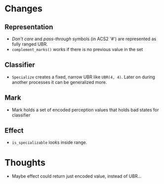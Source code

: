 # Changes
## Representation
- _Don't care_ and _pass-through_ symbols (in ACS2 '#') are represented as fully ranged UBR.
- `complement_marks()` works if there is no previous value in the set

## Classifier
- `Specialize` creates a fixed, narrow UBR like `UBR(4, 4)`. Later on during another processes it can be generalized more.

## Mark
- Mark holds a set of encoded perception values that holds bad states for classifier

## Effect
- `is_specializable` looks inside range.

# Thoughts
- Maybe effect could return just encoded value, instead of UBR...
